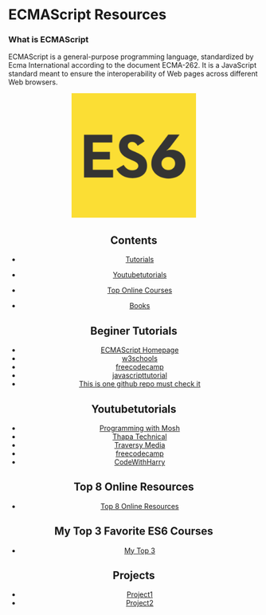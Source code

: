 # ECMAScript Resources
### What is ECMAScript
ECMAScript is a general-purpose programming language, standardized by Ecma International according to the document ECMA-262. It is a JavaScript standard meant to ensure the interoperability of Web pages across different Web browsers. 

<div align="center">
	<code><img height="250" src="https://raw.githubusercontent.com/github/explore/80688e429a7d4ef2fca1e82350fe8e3517d3494d/topics/es6/es6.png"></code>
</div>
<div align="center">

## Contents

- [Tutorials](#beginer-tutorials)<br/> 

- [ Youtubetutorials](#beginer-tutorials)<br/> 

- [Top Online Courses](#beginer-tutorials)<br/> 

- [Books](#beginer-tutorials)<br/> 

## Beginer Tutorials

- [ECMAScript Homepage ](http://es6-features.org/#Constants)
- [w3schools](https://www.w3schools.com/js/js_es6.asp)
- [freecodecamp](https://www.freecodecamp.org/news/write-less-do-more-with-javascript-es6-5fd4a8e50ee2/)
- [javascripttutorial](https://www.javascripttutorial.net/es6/)
- [This is one github repo must check it](https://github.com/lukehoban/es6features)

## Youtubetutorials
- [Programming with Mosh](https://www.youtube.com/watch?v=NCwa_xi0Uuc)
- [Thapa Technical](https://www.youtube.com/playlist?list=PLwGdqUZWnOp19VX-DM4oHtmWhDfWblFh-)
- [Traversy Media](https://www.youtube.com/playlist?list=PLillGF-RfqbZ7s3t6ZInY3NjEOOX7hsBv)
- [freecodecamp](https://www.youtube.com/watch?v=nZ1DMMsyVyI)
- [CodeWithHarry](https://www.youtube.com/watch?v=YBBg6bp9ojA)

## Top 8 Online Resources
- [Top 8 Online Resources](https://digitaldefynd.com/best-es6-tutorial-class-course-training/)

## My Top 3 Favorite ES6 Courses
- [My Top 3](https://medium.com/@samanthaming/my-top-3-favorite-es6-courses-95c4b81ddf91)

## Projects
-  [Project1](https://www.youtube.com/watch?v=afoxd5b0bJo) 
-  [Project2](https://www.youtube.com/watch?v=VITzIZB-bXU) 


